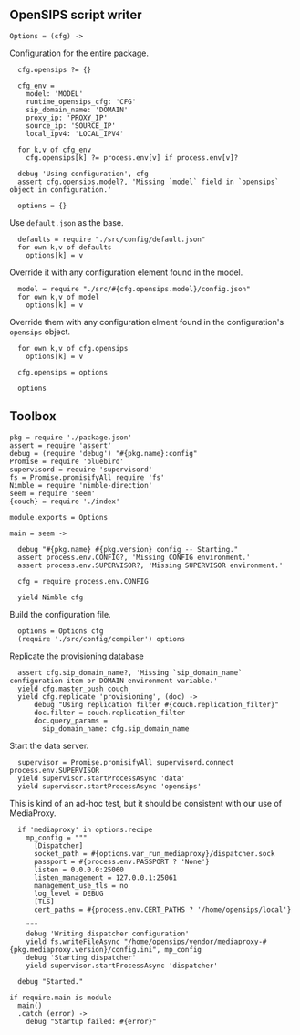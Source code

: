 OpenSIPS script writer
----------------------

    Options = (cfg) ->

Configuration for the entire package.

      cfg.opensips ?= {}

      cfg_env =
        model: 'MODEL'
        runtime_opensips_cfg: 'CFG'
        sip_domain_name: 'DOMAIN'
        proxy_ip: 'PROXY_IP'
        source_ip: 'SOURCE_IP'
        local_ipv4: 'LOCAL_IPV4'

      for k,v of cfg_env
        cfg.opensips[k] ?= process.env[v] if process.env[v]?

      debug 'Using configuration', cfg
      assert cfg.opensips.model?, 'Missing `model` field in `opensips` object in configuration.'

      options = {}

Use `default.json` as the base.

      defaults = require "./src/config/default.json"
      for own k,v of defaults
        options[k] = v

Override it with any configuration element found in the model.

      model = require "./src/#{cfg.opensips.model}/config.json"
      for own k,v of model
        options[k] = v

Override them with any configuration elment found in the configuration's `opensips` object.

      for own k,v of cfg.opensips
        options[k] = v

      cfg.opensips = options

      options

Toolbox
-------

    pkg = require './package.json'
    assert = require 'assert'
    debug = (require 'debug') "#{pkg.name}:config"
    Promise = require 'bluebird'
    supervisord = require 'supervisord'
    fs = Promise.promisifyAll require 'fs'
    Nimble = require 'nimble-direction'
    seem = require 'seem'
    {couch} = require './index'

    module.exports = Options

    main = seem ->

      debug "#{pkg.name} #{pkg.version} config -- Starting."
      assert process.env.CONFIG?, 'Missing CONFIG environment.'
      assert process.env.SUPERVISOR?, 'Missing SUPERVISOR environment.'

      cfg = require process.env.CONFIG

      yield Nimble cfg

Build the configuration file.

      options = Options cfg
      (require './src/config/compiler') options

Replicate the provisioning database

      assert cfg.sip_domain_name?, 'Missing `sip_domain_name` configuration item or DOMAIN environment variable.'
      yield cfg.master_push couch
      yield cfg.replicate 'provisioning', (doc) ->
          debug "Using replication filter #{couch.replication_filter}"
          doc.filter = couch.replication_filter
          doc.query_params =
            sip_domain_name: cfg.sip_domain_name

Start the data server.

      supervisor = Promise.promisifyAll supervisord.connect process.env.SUPERVISOR
      yield supervisor.startProcessAsync 'data'
      yield supervisor.startProcessAsync 'opensips'

This is kind of an ad-hoc test, but it should be consistent with our use of MediaProxy.

      if 'mediaproxy' in options.recipe
        mp_config = """
          [Dispatcher]
          socket_path = #{options.var_run_mediaproxy}/dispatcher.sock
          passport = #{process.env.PASSPORT ? 'None'}
          listen = 0.0.0.0:25060
          listen_management = 127.0.0.1:25061
          management_use_tls = no
          log_level = DEBUG
          [TLS]
          cert_paths = #{process.env.CERT_PATHS ? '/home/opensips/local'}

        """
        debug 'Writing dispatcher configuration'
        yield fs.writeFileAsync "/home/opensips/vendor/mediaproxy-#{pkg.mediaproxy.version}/config.ini", mp_config
        debug 'Starting dispatcher'
        yield supervisor.startProcessAsync 'dispatcher'

      debug "Started."

    if require.main is module
      main()
      .catch (error) ->
        debug "Startup failed: #{error}"
